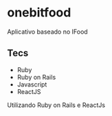 # onebitfood

Aplicativo baseado no IFood

## Tecs
- Ruby
- Ruby on Rails
- Javascript
- ReactJS

Utilizando Ruby on Rails e ReactJs
